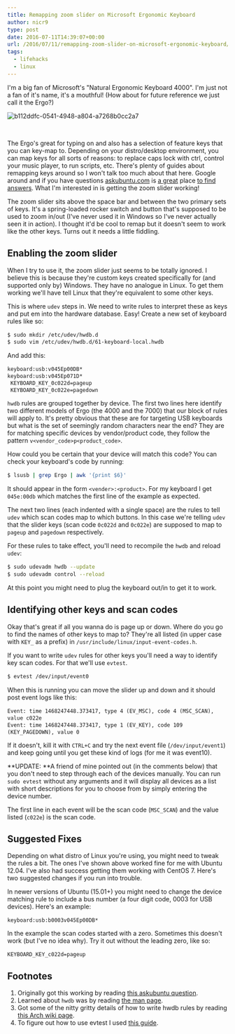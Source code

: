 ```yaml
---
title: Remapping zoom slider on Microsoft Ergonomic Keyboard
author: nicr9
type: post
date: 2016-07-11T14:39:07+00:00
url: /2016/07/11/remapping-zoom-slider-on-microsoft-ergonomic-keyboard/
tags:
  - lifehacks
  - linux
---
```


I'm a big fan of Microsoft's "Natural Ergonomic Keyboard 4000". I'm just not a fan of it's name, it's a mouthful! (How about for future reference we just call it the Ergo?)

<img class="alignnone size-full wp-image-1498" src="/wp-content/uploads/2016/07/b112ddfc-0541-4948-a804-a7268b0cc2a7.jpg" alt="b112ddfc-0541-4948-a804-a7268b0cc2a7" width="540" height="310" srcset="/wp-content/uploads/2016/07/b112ddfc-0541-4948-a804-a7268b0cc2a7.jpg 540w, /wp-content/uploads/2016/07/b112ddfc-0541-4948-a804-a7268b0cc2a7-300x172.jpg 300w" sizes="(max-width: 540px) 100vw, 540px" />

&nbsp;

The Ergo's great for typing on and also has a selection of feature keys that you can key-map to. Depending on your distro/desktop environment, you can map keys for all sorts of reasons: to replace caps lock with ctrl, control your music player, to run scripts, etc. There's plenty of guides about remapping keys around so I won't talk too much about that here. Google around and if you have questions [askubuntu.com][1] is [a great][2] place [to find answers][3]. What I'm interested in is getting the zoom slider working!

The zoom slider sits above the space bar and between the two primary sets of keys. It's a spring-loaded rocker switch and button that's supposed to be used to zoom in/out (I've never used it in Windows so I've never actually seen it in action). I thought it'd be cool to remap but it doesn't seem to work like the other keys. Turns out it needs a little fiddling.

## Enabling the zoom slider

When I try to use it, the zoom slider just seems to be totally ignored. I believe this is because they're custom keys created specifically for (and supported only by) Windows. They have no analogue in Linux. To get them working we'll have tell Linux that they're equivalent to some other keys.

This is where `udev` steps in. We need to write rules to interpret these as keys and put em into the hardware database. Easy! Create a new set of keyboard rules like so:

```bash
$ sudo mkdir /etc/udev/hwdb.d
$ sudo vim /etc/udev/hwdb.d/61-keyboard-local.hwdb
```

And add this:

```
keyboard:usb:v045Ep00DB*
keyboard:usb:v045Ep071D*
 KEYBOARD_KEY_0c022d=pageup
 KEYBOARD_KEY_0c022e=pagedown
```

`hwdb` rules are grouped together by device. The first two lines here identify two different models of Ergo (the 4000 and the 7000) that our block of rules will apply to. It's pretty obvious that these are for targeting USB keyboards but what is the set of seemingly random characters near the end? They are for matching specific devices by vendor/product code, they follow the pattern `v<vendor_code>p<product_code>`.

How could you be certain that your device will match this code? You can check your keyboard's code by running:

```bash
$ lsusb | grep Ergo | awk '{print $6}'
```

It should appear in the form `<vender>:<product>`. For my keyboard I get `045e:00db` which matches the first line of the example as expected.

The next two lines (each indented with a single space) are the rules to tell `udev` which scan codes map to which buttons. In this case we're telling `udev` that the slider keys (scan code `0c022d` and `0c022e`) are supposed to map to `pageup` and `pagedown` respectively.

For these rules to take effect, you'll need to recompile the `hwdb` and reload `udev`:

```bash
$ sudo udevadm hwdb --update
$ sudo udevadm control --reload
```

At this point you might need to plug the keyboard out/in to get it to work.

## Identifying other keys and scan codes

Okay that's great if all you wanna do is page up or down. Where do you go to find the names of other keys to map to? They're all listed (in upper case with `KEY_` as a prefix) in `/usr/include/linux/input-event-codes.h`.

If you want to write `udev` rules for other keys you'll need a way to identify key scan codes. For that we'll use `evtest`.

```bash
$ evtest /dev/input/event0
```

When this is running you can move the slider up and down and it should post event logs like this:

```
Event: time 1468247448.373417, type 4 (EV_MSC), code 4 (MSC_SCAN), value c022e
Event: time 1468247448.373417, type 1 (EV_KEY), code 109 (KEY_PAGEDOWN), value 0
```

If it doesn't, kill it with `CTRL+C` and try the next event file (`/dev/input/event1`) and keep going until you get these kind of logs (for me it was event10).

**UPDATE: **A friend of mine pointed out (in the comments below) that you don't need to step through each of the devices manually. You can run `sudo evtest` without any arguments and it will display all devices as a list with short descriptions for you to choose from by simply entering the device number.

The first line in each event will be the scan code (`MSC_SCAN`) and the value listed (`c022e`) is the scan code.

## Suggested Fixes

Depending on what distro of Linux you're using, you might need to tweak the rules a bit. The ones I've shown above worked fine for me with Ubuntu 12.04. I've also had success getting them working with CentOS 7. Here's two suggested changes if you run into trouble.

In newer versions of Ubuntu (15.01+) you might need to change the device matching rule to include a bus number (a four digit code, 0003 for USB devices). Here's an example:

```
keyboard:usb:b0003v045Ep00DB*
```

In the example the scan codes started with a zero. Sometimes this doesn't work (but I've no idea why). Try it out without the leading zero, like so:

```
KEYBOARD_KEY_c022d=pageup
```

## Footnotes

  1. Originally got this working by reading [this askubuntu question][4].
  2. Learned about `hwdb` was by reading [the man page][5].
  3. Got some of the nitty gritty details of how to write hwdb rules by reading [this Arch wiki page][6].
  4. To figure out how to use evtest I used [this guide][7].

 [1]: http://askubuntu.com/
 [2]: http://askubuntu.com/questions/24916/how-do-i-remap-certain-keys-or-devices
 [3]: http://askubuntu.com/questions/296155/how-can-i-remap-keyboard-keys
 [4]: http://askubuntu.com/questions/471802/make-the-zoom-slider-of-microsoft-natural-ergonomic-keyboard-4000-and-7000-scrol
 [5]: https://www.freedesktop.org/software/systemd/man/hwdb.html
 [6]: https://wiki.archlinux.org/index.php/Map_scancodes_to_keycodes
 [7]: http://shkspr.mobi/blog/2011/12/changing-the-microsoft-4000s-zoom-keys-in-ubuntu/

